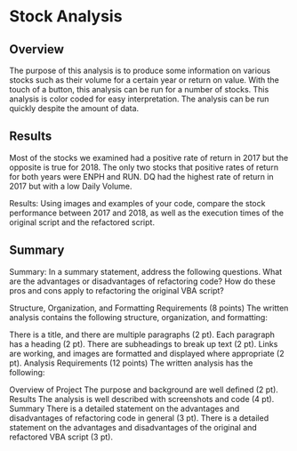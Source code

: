 # Stock Analysis
## Overview

The purpose of this analysis is to produce some information on various stocks such as their volume for a certain year or return on value. With the touch of a button, this analysis can be run for a number of stocks. This analysis is color coded for easy interpretation. The analysis can be run quickly despite the amount of data.

## Results

Most of the stocks we examined had a positive rate of return in 2017 but the opposite is true for 2018. The only two stocks that positive rates of return for both years were ENPH and RUN. DQ had the highest rate of return in 2017 but with a low Daily Volume. 



Results: Using images and examples of your code, compare the stock performance between 2017 and 2018, as well as the execution times of the original script and the refactored script.

## Summary
Summary: In a summary statement, address the following questions.
What are the advantages or disadvantages of refactoring code?
How do these pros and cons apply to refactoring the original VBA script?

Structure, Organization, and Formatting Requirements (8 points)
The written analysis contains the following structure, organization, and formatting:

There is a title, and there are multiple paragraphs (2 pt).
Each paragraph has a heading (2 pt).
There are subheadings to break up text (2 pt).
Links are working, and images are formatted and displayed where appropriate (2 pt).
Analysis Requirements (12 points)
The written analysis has the following:

Overview of Project
The purpose and background are well defined (2 pt).
Results
The analysis is well described with screenshots and code (4 pt).
Summary
There is a detailed statement on the advantages and disadvantages of refactoring code in general (3 pt).
There is a detailed statement on the advantages and disadvantages of the original and refactored VBA script (3 pt).
